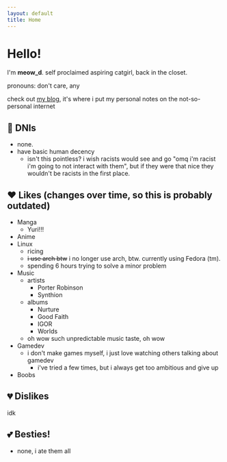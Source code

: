 ```yaml
---
layout: default
title: Home
---
```


# Hello!
I'm **meow_d**. self proclaimed aspiring catgirl, back in the closet.

pronouns: don't care, any

check out [my blog](/blog), it's where i put my personal notes on the not-so-personal internet

## 🚫 DNIs
- none.
- have basic human decency
  - isn't this pointless? i wish racists would see and go "omq i'm racist i'm going to not interact with them", but if they were that nice they wouldn't be racists in the first place.

## ❤️ Likes (changes over time, so this is probably outdated)
- Manga
  - Yuri!!!
- Anime
- Linux
  - ricing
  - ~~i use arch btw~~ i no longer use arch, btw. currently using Fedora (tm).
  - spending 6 hours trying to solve a minor problem
- Music
  - artists
    - Porter Robinson
    - Synthion
  - albums
    - Nurture
    - Good Faith
    - IGOR
    - Worlds
  - oh wow such unpredictable music taste, oh wow
- Gamedev
  - i don't make games myself, i just love watching others talking about gamedev
    - i've tried a few times, but i always get too ambitious and give up
- Boobs

## 💔 Dislikes
idk

## 💕 Besties!
- none, i ate them all
